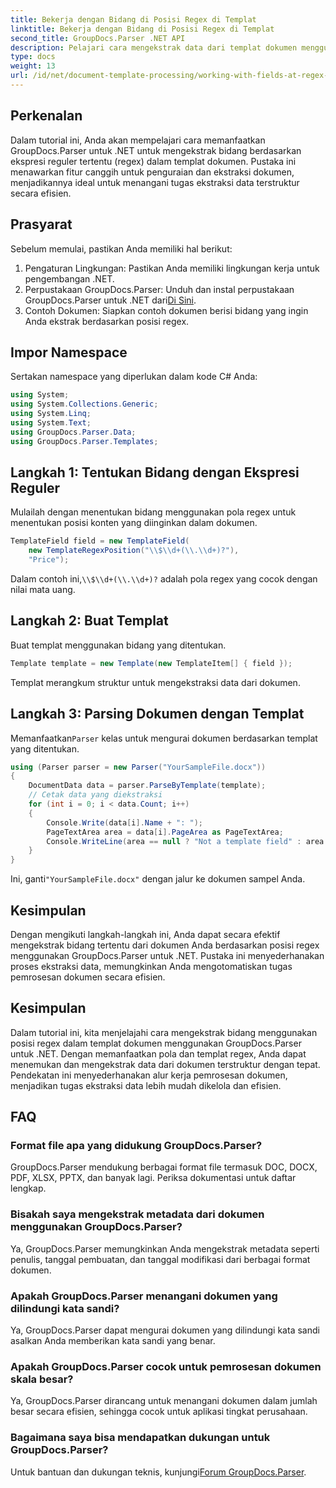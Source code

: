 ```yaml
---
title: Bekerja dengan Bidang di Posisi Regex di Templat
linktitle: Bekerja dengan Bidang di Posisi Regex di Templat
second_title: GroupDocs.Parser .NET API
description: Pelajari cara mengekstrak data dari templat dokumen menggunakan posisi regex dengan GroupDocs.Parser untuk .NET. Otomatiskan tugas ekstraksi data Anda secara efisien.
type: docs
weight: 13
url: /id/net/document-template-processing/working-with-fields-at-regex-positions-in-templates/
---
```

## Perkenalan
Dalam tutorial ini, Anda akan mempelajari cara memanfaatkan GroupDocs.Parser untuk .NET untuk mengekstrak bidang berdasarkan ekspresi reguler tertentu (regex) dalam templat dokumen. Pustaka ini menawarkan fitur canggih untuk penguraian dan ekstraksi dokumen, menjadikannya ideal untuk menangani tugas ekstraksi data terstruktur secara efisien.
## Prasyarat
Sebelum memulai, pastikan Anda memiliki hal berikut:
1. Pengaturan Lingkungan: Pastikan Anda memiliki lingkungan kerja untuk pengembangan .NET.
2.  Perpustakaan GroupDocs.Parser: Unduh dan instal perpustakaan GroupDocs.Parser untuk .NET dari[Di Sini](https://releases.groupdocs.com/parser/net/).
3. Contoh Dokumen: Siapkan contoh dokumen berisi bidang yang ingin Anda ekstrak berdasarkan posisi regex.

## Impor Namespace
Sertakan namespace yang diperlukan dalam kode C# Anda:
```csharp
using System;
using System.Collections.Generic;
using System.Linq;
using System.Text;
using GroupDocs.Parser.Data;
using GroupDocs.Parser.Templates;
```
## Langkah 1: Tentukan Bidang dengan Ekspresi Reguler
Mulailah dengan menentukan bidang menggunakan pola regex untuk menentukan posisi konten yang diinginkan dalam dokumen.
```csharp
TemplateField field = new TemplateField(
    new TemplateRegexPosition("\\$\\d+(\\.\\d+)?"),
    "Price");
```
 Dalam contoh ini,`\\$\\d+(\\.\\d+)?` adalah pola regex yang cocok dengan nilai mata uang.
## Langkah 2: Buat Templat
Buat templat menggunakan bidang yang ditentukan.
```csharp
Template template = new Template(new TemplateItem[] { field });
```
Templat merangkum struktur untuk mengekstraksi data dari dokumen.
## Langkah 3: Parsing Dokumen dengan Templat
 Memanfaatkan`Parser` kelas untuk mengurai dokumen berdasarkan templat yang ditentukan.
```csharp
using (Parser parser = new Parser("YourSampleFile.docx"))
{
    DocumentData data = parser.ParseByTemplate(template);
    // Cetak data yang diekstraksi
    for (int i = 0; i < data.Count; i++)
    {
        Console.Write(data[i].Name + ": ");
        PageTextArea area = data[i].PageArea as PageTextArea;
        Console.WriteLine(area == null ? "Not a template field" : area.Text);
    }
}
```
 Ini, ganti`"YourSampleFile.docx"` dengan jalur ke dokumen sampel Anda.

## Kesimpulan
Dengan mengikuti langkah-langkah ini, Anda dapat secara efektif mengekstrak bidang tertentu dari dokumen Anda berdasarkan posisi regex menggunakan GroupDocs.Parser untuk .NET. Pustaka ini menyederhanakan proses ekstraksi data, memungkinkan Anda mengotomatiskan tugas pemrosesan dokumen secara efisien.

## Kesimpulan
Dalam tutorial ini, kita menjelajahi cara mengekstrak bidang menggunakan posisi regex dalam templat dokumen menggunakan GroupDocs.Parser untuk .NET. Dengan memanfaatkan pola dan templat regex, Anda dapat menemukan dan mengekstrak data dari dokumen terstruktur dengan tepat. Pendekatan ini menyederhanakan alur kerja pemrosesan dokumen, menjadikan tugas ekstraksi data lebih mudah dikelola dan efisien.

## FAQ
### Format file apa yang didukung GroupDocs.Parser?
GroupDocs.Parser mendukung berbagai format file termasuk DOC, DOCX, PDF, XLSX, PPTX, dan banyak lagi. Periksa dokumentasi untuk daftar lengkap.
### Bisakah saya mengekstrak metadata dari dokumen menggunakan GroupDocs.Parser?
Ya, GroupDocs.Parser memungkinkan Anda mengekstrak metadata seperti penulis, tanggal pembuatan, dan tanggal modifikasi dari berbagai format dokumen.
### Apakah GroupDocs.Parser menangani dokumen yang dilindungi kata sandi?
Ya, GroupDocs.Parser dapat mengurai dokumen yang dilindungi kata sandi asalkan Anda memberikan kata sandi yang benar.
### Apakah GroupDocs.Parser cocok untuk pemrosesan dokumen skala besar?
Ya, GroupDocs.Parser dirancang untuk menangani dokumen dalam jumlah besar secara efisien, sehingga cocok untuk aplikasi tingkat perusahaan.
### Bagaimana saya bisa mendapatkan dukungan untuk GroupDocs.Parser?
 Untuk bantuan dan dukungan teknis, kunjungi[Forum GroupDocs.Parser](https://forum.groupdocs.com/c/parser/17).